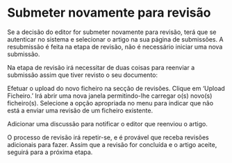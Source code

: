 # Submeter novamente para revisão 
Se a decisão do editor for submeter novamente para revisão, terá que se autenticar no sistema e selecionar o artigo na sua página de submissões. A resubmissão é feita na etapa de revisão, não é necessário iniciar uma nova submissão.

Na etapa de revisão irá necessitar de duas coisas para reenviar a submissão assim que tiver revisto o seu documento:

Efetuar o upload do novo ficheiro na secção de revisões. Clique em ‘Upload Ficheiro.’ Irá abrir uma nova janela permitindo-lhe carregar o(s) novo(s) ficheiro(s). Selecione a opção apropriada no menu para indicar que não está a enviar uma revisão de um ficheiro existente.

Adicionar uma discussão para notificar o editor que reenviou o artigo. 

O processo de revisão irá repetir-se, e é provável que receba revisões adicionais para fazer. Assim que a revisão for concluída e o artigo aceite, seguirá para a próxima etapa.